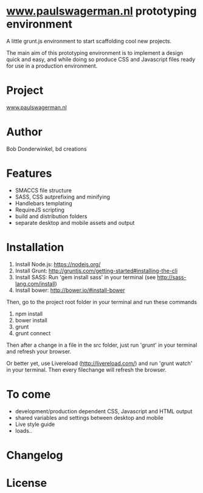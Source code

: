 # www.paulswagerman.nl prototyping environment
A little grunt.js environment to start scaffolding cool new projects. 

The main aim of this prototyping environment is to implement a design quick and easy, and while doing so produce CSS and Javascript files ready for use in a production environment.

# Project

www.paulswagerman.nl

# Author

Bob Donderwinkel, bd creations

# Features

* SMACCS file structure
* SASS, CSS autprefixing and minifying
* Handlebars templating
* RequireJS scripting
* build and distribution folders
* separate desktop and mobile assets and output

# Installation

1. Install Node.js: https://nodejs.org/
2. Install Grunt: http://gruntjs.com/getting-started#installing-the-cli
3. Install SASS: Run 'gem install sass' in your terminal (see http://sass-lang.com/install)
4. Install bower: http://bower.io/#install-bower

Then, go to the project root folder in your terminal and run these commands 

1. npm install
2. bower install
3. grunt
4. grunt connect

Then after a change in a file in the src folder, just run 'grunt' in your terminal and refresh your browser.

Or better yet, use Livereload (http://livereload.com/) and run 'grunt watch' in your terminal. Then every filechange will refresh the browser.


# To come

* development/production dependent CSS, Javascript and HTML output
* shared variables and settings between desktop and mobile
* Live style guide
* loads..


# Changelog


# License